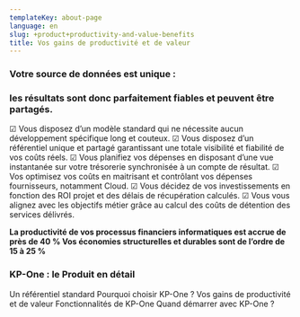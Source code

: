 ```yaml
---
templateKey: about-page
language: en
slug: +product+productivity-and-value-benefits
title: Vos gains de productivité et de valeur
---
```

### Votre source de données est unique :
###  **les résultats sont donc parfaitement fiables et peuvent être partagés.**

☑ Vous disposez d’un modèle standard qui ne nécessite aucun développement spécifique long et couteux.
☑ Vous disposez d’un référentiel unique et partagé garantissant une totale visibilité et fiabilité de vos coûts réels.
☑ Vous planifiez vos dépenses en disposant d’une vue instantanée sur votre trésorerie synchronisée à un compte de résultat.
☑ Vos optimisez vos coûts en maitrisant et contrôlant vos dépenses fournisseurs, notamment Cloud.
☑ Vous décidez de vos investissements en fonction des ROI projet et des délais de récupération calculés.
☑ Vous vous alignez avec les objectifs métier grâce au calcul des coûts de détention des services délivrés.

**La productivité de vos processus financiers informatiques est accrue de près de 40 %
Vos économies structurelles et durables sont de l’ordre de 15 à 25 %**

### KP-One : le Produit en détail

Un référentiel standard
Pourquoi choisir KP-One ?
Vos gains de productivité et de valeur
Fonctionnalités de KP-One
Quand démarrer avec KP-One ?

